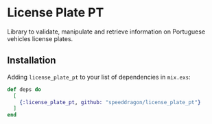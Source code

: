 # License Plate PT

Library to validate, manipulate and retrieve information on Portuguese vehicles license plates.

## Installation

Adding `license_plate_pt` to your list of dependencies in `mix.exs`:

```elixir
def deps do
  [
    {:license_plate_pt, github: "speeddragon/license_plate_pt"}
  ]
end
```

